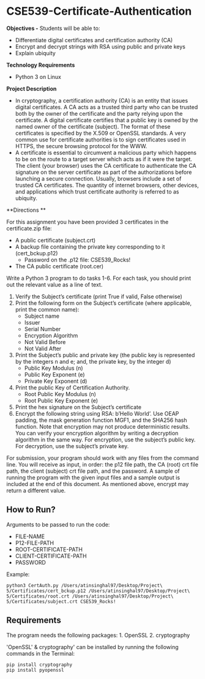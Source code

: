# CSE539-Certificate-Authentication

**Objectives -**
Students will be able to:
- Differentiate digital certificates and certification authority (CA)
- Encrypt and decrypt strings with RSA using public and private keys
- Explain ubiquity

**Technology Requirements**
- Python 3 on Linux


**Project Description**
- In cryptography, a certification authority (CA) is an entity that issues digital certificates. A CA acts as a trusted third party who can be trusted both by the owner of the certificate and the party relying upon the certificate. A digital certificate certifies that a public key is owned by the named owner of the certificate (subject). The format of these certificates is specified by the X.509 or OpenSSL standards. A very common use for certificate authorities is to sign certificates used in HTTPS, the secure browsing protocol for the WWW.
- A certificate is essential to circumvent a malicious party which happens to be on the route to a target server which acts as if it were the target. The client (your browser) uses the CA certificate to authenticate the CA signature on the server certificate as part of the authorizations before launching a secure connection. Usually, browsers include a set of trusted CA certificates. The quantity of internet browsers, other devices, and applications which trust certificate authority is referred to as ubiquity.


**Directions **

For this assignment you have been provided 3 certificates in the certificate.zip file:

- A public certificate (subject.crt)
- A backup file containing the private key corresponding to it (cert_bckup.p12)
  - Password on the .p12 file: CSE539_Rocks!
- The CA public certificate (root.cer)

Write a Python 3 program to do tasks 1-6. For each task, you should print out the relevant value as a line of text.

1. Verify the Subject’s certificate (print True if valid, False otherwise)
2. Print the following form on the Subject’s certificate (where applicable, print the common name):
   - Subject name
   - Issuer
   - Serial Number
   - Encryption Algorithm
   - Not Valid Before
   - Not Valid After
3. Print the Subject’s public and private key (the public key is represented by the integers n and e; and, the private key, by the integer d)
   - Public Key Modulus (n)
   - Public Key Exponent (e)
   - Private Key Exponent (d)
4. Print the public Key of Certification Authority.
   - Root Public Key Modulus (n)
   - Root Public Key Exponent (e)
5. Print the hex signature on the Subject’s certificate
6. Encrypt the following string using RSA: b’Hello World’. Use OEAP padding, the mask generation function MGF1, and the SHA256 hash function. Note that encryption may not produce deterministic results. You can verify your encryption algorithm by writing a decryption algorithm in the same way. For encryption, use the subject’s public key. For decryption, use the subject’s private key.

For submission, your program should work with any files from the command line. You will receive as input, in order: the p12 file path, the CA (root) crt file path, the client (subject) crt file path, and the password. A sample of running the program with the given input files and a sample output is included at the end of this document. As mentioned above, encrypt may return a different value.


 How to Run?
------------

Arguments to be passed to run the code:
- FILE-NAME
- P12-FILE-PATH
- ROOT-CERTIFICATE-PATH
- CLIENT-CERTIFICATE-PATH
- PASSWORD

Example:
~~~
python3 CertAuth.py /Users/atinsinghal97/Desktop/Project\ 5/Certificates/cert_bckup.p12 /Users/atinsinghal97/Desktop/Project\ 5/Certificates/root.crt /Users/atinsinghal97/Desktop/Project\ 5/Certificates/subject.crt CSE539_Rocks!
~~~

Requirements
------------
The program needs the following packages:
	1. OpenSSL
	2. cryptography

'OpenSSL' & cryptography' can be installed by running the following commands in the Terminal:

	pip install cryptography
	pip install pyopenssl
